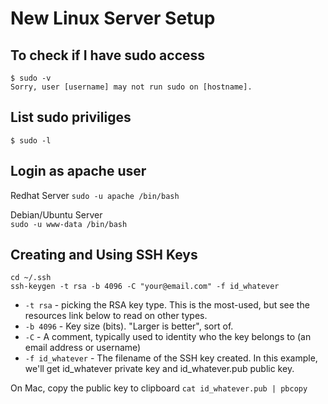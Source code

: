 # New Linux Server Setup

## To check if I have sudo access
    $ sudo -v
    Sorry, user [username] may not run sudo on [hostname].

## List sudo priviliges
    $ sudo -l

## Login as apache user 

Redhat Server
`sudo -u apache /bin/bash`

Debian/Ubuntu Server        
`sudo -u www-data /bin/bash`

## Creating and Using SSH Keys
    cd ~/.ssh
    ssh-keygen -t rsa -b 4096 -C "your@email.com" -f id_whatever

* `-t rsa` - picking the RSA key type. This is the most-used, but see the resources link below to read on other types.
* `-b 4096` - Key size (bits). "Larger is better", sort of.
* `-C` - A comment, typically used to identity who the key belongs to (an email address or username)
* `-f id_whatever` - The filename of the SSH key created. In this example, we'll get id_whatever private key and id_whatever.pub public key.

On Mac, copy the public key to clipboard
`cat id_whatever.pub | pbcopy`
